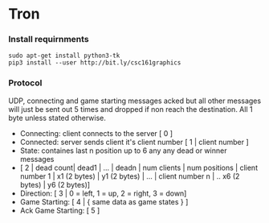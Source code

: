 # Tron
### Install requirnments
```
sudo apt-get install python3-tk
pip3 install --user http://bit.ly/csc161graphics
```

### Protocol
UDP, connecting and game starting messages acked but all other messages will just be sent out 5 times and dropped if non reach the destination.
All 1 byte unless stated otherwise.

* Connecting: client connects to the server [ 0 ]
* Connected: server sends client it's client number [ 1 | client number ]
* State: containes last n position up to 6 any any dead or winner messages
* [ 2 | dead count| dead1 | ... | deadn | num clients | num positions | client number 1 | x1 (2 bytes) | y1 (2 bytes) | ... | client number n | .. x6 (2 bytes) | y6 (2 bytes)]
* Direction: [ 3 | 0 = left, 1 = up, 2 = right, 3 = down]
* Game Starting: [ 4 | { same data as game states } ]
* Ack Game Starting: [ 5 ]